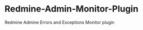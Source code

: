 Redmine-Admin-Monitor-Plugin
============================

Redmine Admine Errors and Exceptions Monitor plugin
